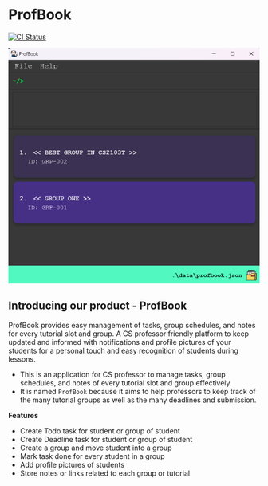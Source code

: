 # ProfBook

[![CI Status](https://github.com/AY2324S1-CS2103T-W15-2/tp/actions/workflows/gradle.yml/badge.svg)](https://github.com/AY2324S1-CS2103T-W15-2/tp/actions)

![Ui](docs/images/Ui.png)

## Introducing our product - ProfBook

ProfBook provides easy management of tasks, group schedules, and notes for every tutorial slot and group. A CS professor
friendly platform to keep updated and informed with notifications and profile pictures of your students for a personal
touch and easy recognition of students during lessons.

* This is an application for CS professor to manage tasks, group schedules, and notes of every tutorial slot and group
  effectively.
* It is named `ProfBook` because it aims to help professors to keep track of the many tutorial groups as well as the
  many deadlines and submission.

**Features**

* Create Todo task for student or group of student
* Create Deadline task for student or group of student
* Create a group and move student into a group
* Mark task done for every student in a group
* Add profile pictures of students
* Store notes or links related to each group or tutorial



